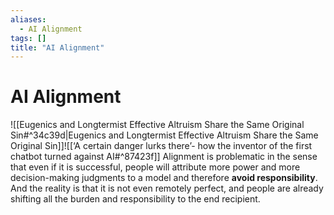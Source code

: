 ```yaml
---
aliases:
  - AI Alignment
tags: []
title: "AI Alignment"
---
```


# AI Alignment

![[Eugenics and Longtermist Effective Altruism Share the Same Original Sin#^34c39d|Eugenics and Longtermist Effective Altruism Share the Same Original Sin]]![[‘A certain danger lurks there’- how the inventor of the first chatbot turned against AI#^87423f]]
Alignment is problematic in the sense that even if it is successful, people will attribute more power and more decision-making judgments to a model and therefore **avoid responsibility**. And the reality is that it is not even remotely perfect, and people are already shifting all the burden and responsibility to the end recipient.